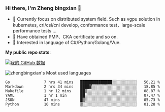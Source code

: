 ### Hi there, I'm Zheng bingxian  👋

* 📖  Currently focus on distributed system field. Such as vgpu solution in kubernetes, cri/csi/cni develop, conformance test，large-scale performance tests ...
* 🌱  Have obtained PMP、CKA certificate and so on.
* 👯  Interested in language of C#/Python/Golang/Vue.

**My public repo stats**:

[![我的 GitHub 数据](https://github-readme-stats.vercel.app/api?username=zhengbingxian&theme=merko)]()

![zhengbingxian's Most used languages](https://github-readme-stats.vercel.app/api/top-langs/?username=zhengbingxian&layout=compact&hide_border=true&langs_count=10)

<!--START_SECTION:waka-->

```text
Go               7 hrs 41 mins   ██████████████░░░░░░░░░░░   56.21 %
Markdown         2 hrs 34 mins   ████▓░░░░░░░░░░░░░░░░░░░░   18.85 %
Makefile         1 hr 12 mins    ██▒░░░░░░░░░░░░░░░░░░░░░░   08.87 %
YAML             1 hr 1 min      ██░░░░░░░░░░░░░░░░░░░░░░░   07.47 %
JSON             47 mins         █▒░░░░░░░░░░░░░░░░░░░░░░░   05.73 %
Python           10 mins         ▒░░░░░░░░░░░░░░░░░░░░░░░░   01.28 %
```

<!--END_SECTION:waka-->
